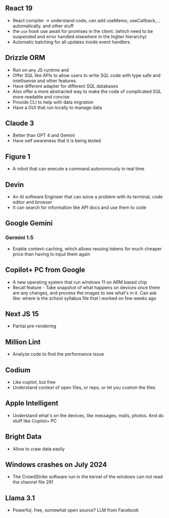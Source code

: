 ## React 19
- React compiler -> understand code, can add useMemo, useCallback,… automatically. and other stuff
- the `use` hook use await for promises in the client. (which need to be suspended and error handled elsewhere in the higher hierarchy)
- Automatic batching for all updates inside event handlers.
## Drizzle ORM
- Run on any JS runtime and 
- Offer SQL like APIs to allow users to write SQL code with type safe and intellisense and other features.
- Have different adapter for different SQL databases
- Also offer a more abstracted way to make the code of complicated SQL more readable and concise
- Provide CLI to help with data migration
- Have a GUI that run locally to manage data
## Claude 3
- Better than GPT 4 and Gemini
- Have self awareness that it is being tested
## Figure 1
- A robot that can execute a command autonomously in real time
## Devin
- An AI software Engineer that can solve a problem with its terminal, code editor and browser
- It can search for information like API docs and use them to code
## Google Gemini
### Germini 1.5
- Enable context-caching, which allows reusing tokens for much cheaper price than having to input them again
## Copilot+ PC from Google
- A new operating system that run windows 11 on ARM based chip
- Recall feature - Take snapshot of what happens on devices once there are any changes, and process the images to see what's in it. Can ask like: where is the school syllabus file that i worked on few weeks ago
## Next JS 15
- Partial pre-rendering
## Million Lint
- Analyze code to find the performance issue
## Codium
- Like copilot, but free
- Understand context of open files, or repo, or let you custom the files
## Apple Intelligent
- Understand what's on the devices, like messages, mails, photos. And do stuff like Copilot+ PC
## Bright Data
- Allow to craw data easily
## Windows crashes on July 2024
- The CrowdStrike software run in the kernel of the windows can not read the channel file 291
## LIama 3.1
- Powerful, free, somewhat open source? LLM from Facebook